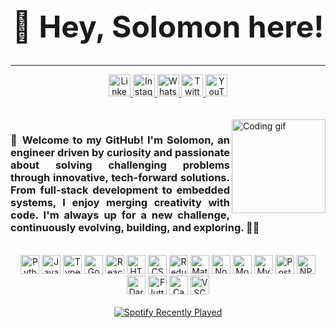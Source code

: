 <h1 align="center" style="font-size: 3rem;">👋 Hey, Solomon here!</h1>

<hr/>

<div align="center"> 
  <a href="https://www.linkedin.com/in/solomonasregdew" target="_blank">
    <img src="https://img.shields.io/static/v1?message=LinkedIn&logo=linkedin&label=&color=0077B5&logoColor=white&labelColor=&style=for-the-badge" height="35" alt="LinkedIn" />  
  </a> 
  <a href="https://www.instagram.com/solomon_a_hailu" target="_blank">
    <img src="https://img.shields.io/static/v1?message=Instagram&logo=instagram&label=&color=E4405F&logoColor=white&labelColor=&style=for-the-badge" height="35" alt="Instagram" /> 
  </a>  
  <a href="https://wa.me/251993704033" target="_blank">
    <img src="https://img.shields.io/static/v1?message=WhatsApp&logo=whatsapp&label=&color=25D366&logoColor=white&labelColor=&style=for-the-badge" height="35" alt="WhatsApp" /> 
  </a>
  <a href="https://twitter.com/SolomonAsregdew" target="_blank"> 
    <img src="https://img.shields.io/static/v1?message=Twitter&logo=twitter&label=&color=1DA1F2&logoColor=white&labelColor=&style=for-the-badge" height="35" alt="Twitter" />
  </a>
  <a href="https://www.youtube.com/channel/UCZCFUu66EF3j0pm_Yrm5INg" target="_blank">
    <img src="https://img.shields.io/static/v1?message=YouTube&logo=youtube&label=&color=FF0000&logoColor=white&labelColor=&style=for-the-badge" height="35" alt="YouTube" /> 
  </a>
</div> 

<br/> 
<br/>

<img align="right" height="150" src="https://media.giphy.com/media/vzO0Vc8b2VBLi/giphy.gif" alt="Coding gif" />

<h3 align="justify">
  👋 Welcome to my GitHub! I'm Solomon, an engineer driven by curiosity and passionate about solving challenging problems through innovative, tech-forward solutions. From full-stack development to embedded systems, I enjoy merging creativity with code. I'm always up for a new challenge, continuously evolving, building, and exploring. 🚀🔧
</h3>

<br/>

<div align="center">
  <!-- Tech Stack Icons -->
  <img src="https://cdn.jsdelivr.net/gh/devicons/devicon/icons/python/python-original.svg" height="30" alt="Python" /> 
  <img src="https://cdn.jsdelivr.net/gh/devicons/devicon/icons/javascript/javascript-original.svg" height="30" alt="JavaScript" />  
  <img src="https://cdn.jsdelivr.net/gh/devicons/devicon/icons/typescript/typescript-original.svg" height="30" alt="TypeScript" /> 
  <img src="https://cdn.jsdelivr.net/gh/devicons/devicon/icons/go/go-original.svg" height="30" alt="Go" /> 
  <img src="https://cdn.jsdelivr.net/gh/devicons/devicon/icons/react/react-original.svg" height="30" alt="React" /> 
  <img src="https://cdn.jsdelivr.net/gh/devicons/devicon/icons/html5/html5-original.svg" height="30" alt="HTML5" /> 
  <img src="https://cdn.jsdelivr.net/gh/devicons/devicon/icons/css3/css3-original.svg" height="30" alt="CSS3" /> 
  <img src="https://cdn.jsdelivr.net/gh/devicons/devicon/icons/redux/redux-original.svg" height="30" alt="Redux" /> 
  <img src="https://cdn.jsdelivr.net/gh/devicons/devicon/icons/materialui/materialui-original.svg" height="30" alt="Material UI" /> 
  <img src="https://cdn.jsdelivr.net/gh/devicons/devicon/icons/nodejs/nodejs-original.svg" height="30" alt="Node.js" /> 
  <img src="https://cdn.jsdelivr.net/gh/devicons/devicon/icons/mongodb/mongodb-original.svg" height="30" alt="MongoDB" /> 
  <img src="https://cdn.jsdelivr.net/gh/devicons/devicon/icons/mysql/mysql-original.svg" height="30" alt="MySQL" /> 
  <img src="https://cdn.jsdelivr.net/gh/devicons/devicon/icons/postgresql/postgresql-original.svg" height="30" alt="PostgreSQL" /> 
  <img src="https://cdn.jsdelivr.net/gh/devicons/devicon/icons/npm/npm-original-wordmark.svg" height="30" alt="NPM" /> 
  <img src="https://cdn.jsdelivr.net/gh/devicons/devicon/icons/dart/dart-original.svg" height="30" alt="Dart" /> 
  <img src="https://cdn.jsdelivr.net/gh/devicons/devicon/icons/flutter/flutter-original.svg" height="30" alt="Flutter" /> 
  <img src="https://cdn.jsdelivr.net/gh/devicons/devicon/icons/canva/canva-original.svg" height="30" alt="Canva" /> 
  <img src="https://cdn.jsdelivr.net/gh/devicons/devicon/icons/vscode/vscode-original.svg" height="30" alt="VSCode" /> 
</div>

<br/> 

<div align="center">
  <a href="https://open.spotify.com/user/31thbujambmapznuejd56vkp246i">
    <img src="https://spotify-recently-played-readme.vercel.app/api?user=31thbujambmapznuejd56vkp246i&count=5&unique=false" alt="Spotify Recently Played" />
  </a>
</div>

